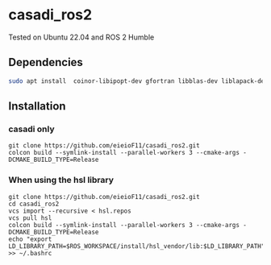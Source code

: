 # casadi_ros2
Tested on Ubuntu 22.04 and ROS 2 Humble

## Dependencies

```bash
sudo apt install  coinor-libipopt-dev gfortran libblas-dev liblapack-dev libmetis-dev -y
```

## Installation

### casadi only

```
git clone https://github.com/eieioF11/casadi_ros2.git
colcon build --symlink-install --parallel-workers 3 --cmake-args -DCMAKE_BUILD_TYPE=Release
```

### When using the hsl library

```
git clone https://github.com/eieioF11/casadi_ros2.git
cd casadi_ros2
vcs import --recursive < hsl.repos
vcs pull hsl
colcon build --symlink-install --parallel-workers 3 --cmake-args -DCMAKE_BUILD_TYPE=Release
echo "export LD_LIBRARY_PATH=$ROS_WORKSPACE/install/hsl_vendor/lib:$LD_LIBRARY_PATH" >> ~/.bashrc
```
